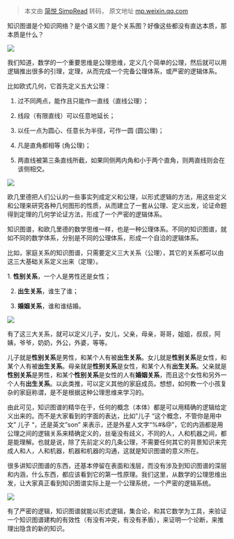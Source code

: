 > 本文由 [简悦 SimpRead](http://ksria.com/simpread/) 转码， 原文地址 [mp.weixin.qq.com](https://mp.weixin.qq.com/s/wGv3kpNFCuQ6OVd3buFE0g)

知识图谱是个知识网络？是个语义图？是个关系图？好像这些都没有直达本质，那本质是什么？

![](https://mmbiz.qpic.cn/mmbiz_png/uVhqWvaiaiaPM7Q3DT6IcvsB8wTC8wLfIutcYwNW8EMLfOGFNNtlLD58ZRSicNryTzmup1st3ACSdMg0TL02lKsXQ/640?wx_fmt=png)

我们知道，数学的一个重要思维是公理思维，定义几个简单的公理，然后就可以用逻辑推出很多的引理，定理，从而完成一个完备公理体系，或严密的逻辑体系。

比如欧式几何，它首先定义五大公理：

1. 过不同两点，能作且只能作一直线（直线公理）；

2. 线段（有限直线）可以任意地延长；

3. 以任一点为圆心、任意长为半径，可作一圆 (圆公理)；

4. 凡是直角都相等 (角公理)；

5. 两直线被第三条直线所截，如果同侧两内角和小于两个直角，则两直线则会在该侧相交。

![](https://mmbiz.qpic.cn/mmbiz_png/uVhqWvaiaiaPM7Q3DT6IcvsB8wTC8wLfIuGqMcHDHcIsMv9lU80K5tiaRUXjbLhIwa0ZBeIebah2vGZOfyflSOeWA/640?wx_fmt=png)

欧几里德把人们公认的一些事实列成定义和公理，以形式逻辑的方法，用这些定义和公理来研究各种几何图形的性质，从而建立了一套从公理、定义出发，论证命题得到定理的几何学论证方法，形成了一个严密的逻辑体系。

知识图谱，和欧几里德的数学思维一样，也是一种公理体系。不同的知识图谱，就如不同的数学体系，分别是不同的公理体系，形成一个自洽的逻辑体系。  

比如，家庭关系的知识图谱，只需要定义三大关系（公理），其它的关系都可以由这三大基础关系定义出来（定理）。

1. **性别关系**，一个人是男性还是女性；

2. **出生关系**，谁生了谁；

3. **婚姻关系**，谁和谁结婚。

![](https://mmbiz.qpic.cn/mmbiz_png/uVhqWvaiaiaPM7Q3DT6IcvsB8wTC8wLfIuU0rCa1Y50rMqe4IuSbfDDyb52fFnI9TvviahbzqMc1xv8CuYibqfibNQw/640?wx_fmt=png)

有了这三大关系，就可以定义儿子，女儿，父亲，母亲，哥哥，姐姐，叔叔，阿姨，爷爷，奶奶，外公，外婆，等等。

儿子就是**性别关系**是男性，和某个人有被**出生关系**。女儿就是**性别关系**是女性，和某个人有被**出生关系**。母亲就是**性别关系**是女性，和某个人有**出生关系**。父亲就是**性别关系**是男性，和某个**性别关系**是女性的人有**婚姻关系**，而且这个女性和另外一个人有**出生关系**。以此类推，可以定义其他的家庭成员。想想，如何教一个小孩复杂的家庭称谓，是不是根据这种公理思维来学习的。

由此可见，知识图谱的精华在于，任何的概念（本体）都是可以用精确的逻辑给定义出来的。而不是大家看到的字面的表达，比如”儿子 “这个概念，不管你是用中文” 儿子 “，还是英文”son” 来表示，还是外星人文字“%#&@”，它的内涵都是用公理之间的逻辑关系来精确定义的，丝毫没有歧义，不同的人，人和机器之间，都是能理解。也就是说，除了先前定义的几条公理，不需要任何其它的背景知识来完成人和人，人和机器，机器和机器的沟通，这就是知识图谱的意义所在。  

很多讲知识图谱的东西，还基本停留在表面和浅层，而没有涉及到知识图谱的深层和内涵，什么东西，都应该看到它的第一性原理。我们这里，从数学的公理思维出发，让大家真正看到知识图谱实际上是一个公理系统，一个严密的逻辑系统。  

![](https://mmbiz.qpic.cn/mmbiz_png/uVhqWvaiaiaPM7Q3DT6IcvsB8wTC8wLfIuKZyyGa8QtRqDo8tWhjYSuicfWFP2t35AmMrPNdicFsKqj7Ex408lYMLg/640?wx_fmt=png)

有了严密的逻辑，知识图谱就能以形式逻辑，集合论，和其它数学为工具，来验证一个知识图谱建构的有效性（有没有冲突，有没有矛盾），来证明一个论断，来推理出隐含的新的知识。